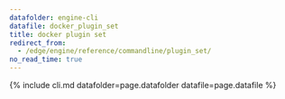```yaml
---
datafolder: engine-cli
datafile: docker_plugin_set
title: docker plugin set
redirect_from:
  - /edge/engine/reference/commandline/plugin_set/
no_read_time: true
---
```

<!--
Sorry, but the contents of this page are automatically generated from
Docker's source code. If you want to suggest a change to the text that appears
here, you'll need to find the string by searching this repo:

https://github.com/docker/cli
-->
{% include cli.md datafolder=page.datafolder datafile=page.datafile %}
